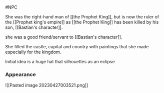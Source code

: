 #NPC

She was the right-hand man of [[the Prophet King]], but is now the ruler of the [[Prophet king's empire]] as [[the Prophet King]] has been killed by his son, [[Bastian's character]].

she was a good friend/servant to [[Bastian's character]]. 



She filled the castle, capital and country with paintings that she made especially for the kingdom.

Initial idea is a huge hat that silhouettes as an eclipse



### Appearance

![[Pasted image 20230427003521.png]]